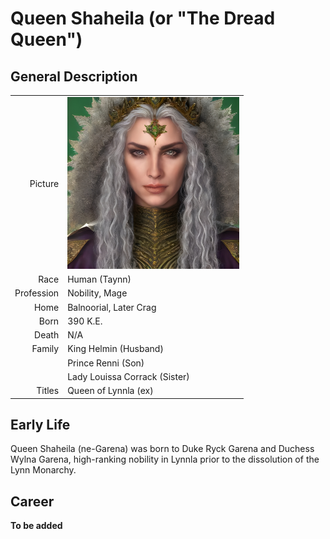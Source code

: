 # Queen Shaheila (or "The Dread Queen")

## General Description
| | |
|-------------:|:--------------------|
| Picture      | <img src="./images/people/Shaheila.jpg" alt="Queen Shaheila" width="275"/> |
| Race         | Human (Taynn)                        |
| Profession   | Nobility, Mage                       |
| Home         | Balnoorial, Later Crag               |
| Born         | 390 K.E.                             |
| Death        | N/A                                  |
| Family       | King Helmin (Husband)                |
|              | Prince Renni (Son)                   |
|              | Lady Louissa Corrack (Sister)        |
| Titles       | Queen of Lynnla (ex)                 |

## Early Life

Queen Shaheila (ne-Garena) was born to Duke Ryck Garena and Duchess Wylna Garena, high-ranking nobility in Lynnla prior to the dissolution of the Lynn Monarchy.

## Career

__To be added__

